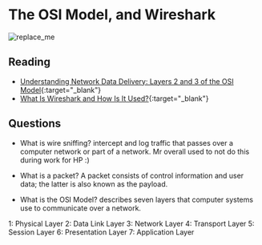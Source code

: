 # The OSI Model, and Wireshark

![replace_me](https://codeworks.blob.core.windows.net/public/assets/img/illustrations/placeholder.svg)

## Reading

- [Understanding Network Data Delivery: Layers 2 and 3 of the OSI Model](https://www.comptia.org/blog/layers-2-and-3-osi-model){:target="_blank"}
- [What Is Wireshark and How Is It Used?](https://www.comptia.org/content/articles/what-is-wireshark-and-how-to-use-it){:target="_blank"}

## Questions
- What is wire sniffing?
 intercept and log traffic that passes over a computer network or part of a network. Mr overall used to not do this during work for HP :)

- What is a packet?
 A packet consists of control information and user data; the latter is also known as the payload.
- What is the OSI Model?
describes seven layers that computer systems use to communicate over a network. 

1: Physical Layer
2: Data Link Layer
3: Network Layer
4: Transport Layer
5: Session Layer
6: Presentation Layer
7: Application Layer 


